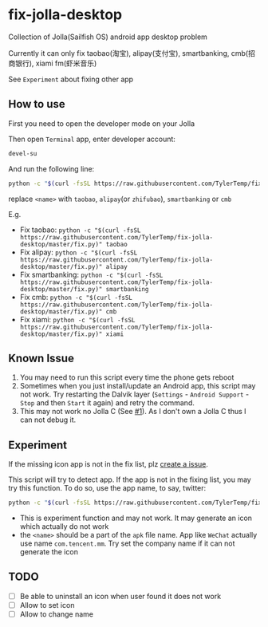 # fix-jolla-desktop

Collection of Jolla(Sailfish OS) android app desktop problem

Currently it can only fix taobao(淘宝), alipay(支付宝), smartbanking, cmb(招商银行), xiami fm(虾米音乐)

See `Experiment` about fixing other app

## How to use

First you need to open the developer mode on your Jolla

Then open `Terminal` app, enter developer account:

```bash
devel-su
```

And run the following line:

```bash
python -c "$(curl -fsSL https://raw.githubusercontent.com/TylerTemp/fix-jolla-desktop/master/fix.py)" <name> ...
```

replace `<name>` with `taobao`, `alipay`(or `zhifubao`), `smartbanking` or `cmb`

E.g.

*   Fix taobao: `python -c "$(curl -fsSL https://raw.githubusercontent.com/TylerTemp/fix-jolla-desktop/master/fix.py)" taobao`
*   Fix alipay: `python -c "$(curl -fsSL https://raw.githubusercontent.com/TylerTemp/fix-jolla-desktop/master/fix.py)" alipay`
*   Fix smartbanking: `python -c "$(curl -fsSL https://raw.githubusercontent.com/TylerTemp/fix-jolla-desktop/master/fix.py)" smartbanking`
*   Fix cmb: `python -c "$(curl -fsSL https://raw.githubusercontent.com/TylerTemp/fix-jolla-desktop/master/fix.py)" cmb`
*   Fix xiami: `python -c "$(curl -fsSL https://raw.githubusercontent.com/TylerTemp/fix-jolla-desktop/master/fix.py)" xiami`

## Known Issue ##

1.  You may need to run this script every time the phone gets reboot
2.  Sometimes when you just install/update an Android app, this script
    may not work. Try restarting the Dalvik layer (`Settings` -
    `Android Support` - `Stop` and then `Start` it again) and retry the command.
3.  This may not work no Jolla C (See
    [#1](https://github.com/TylerTemp/fix-jolla-desktop/issues/1)).
    As I don't own a Jolla C thus I can not debug it.

## Experiment

If the missing icon app is not in the fix list, plz
[create a issue](https://github.com/TylerTemp/fix-jolla-desktop/issues).

This script will try to detect app. If the app is not in the fixing list,
you may try this function. To do so, use the app name, to say, twitter:

```bash
python -c "$(curl -fsSL https://raw.githubusercontent.com/TylerTemp/fix-jolla-desktop/master/fix.py)" twitter
```

*   This is experiment function and may not work. It may generate an icon
    which actually do not work
*   the `<name>` should be a part of the `apk` file name. App like `WeChat`
    actually use name `com.tencent.mm`. Try set the company name if it
    can not generate the icon

## TODO ##

- [ ] Be able to uninstall an icon when user found it does not work
- [ ] Allow to set icon
- [ ] Allow to change name

